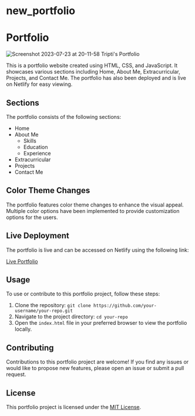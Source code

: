 # new_portfolio
# Portfolio
![Screenshot 2023-07-23 at 20-11-58 Tripti's Portfolio](https://github.com/tripti033/new_portfolio/assets/107789391/0dfb4055-74c7-4f9a-a73d-8fff1f912c87)


This is a portfolio website created using HTML, CSS, and JavaScript. It showcases various sections including Home, About Me, Extracurricular, Projects, and Contact Me. The portfolio has also been deployed and is live on Netlify for easy viewing.

## Sections

The portfolio consists of the following sections:

- Home
- About Me
  - Skills
  - Education
  - Experience
- Extracurricular
- Projects
- Contact Me

## Color Theme Changes

The portfolio features color theme changes to enhance the visual appeal. Multiple color options have been implemented to provide customization options for the users.

## Live Deployment

The portfolio is live and can be accessed on Netlify using the following link:

[Live Portfolio](https://portfolioisthe.netlify.app/)

## Usage

To use or contribute to this portfolio project, follow these steps:

1. Clone the repository: `git clone https://github.com/your-username/your-repo.git`
2. Navigate to the project directory: `cd your-repo`
3. Open the `index.html` file in your preferred browser to view the portfolio locally.

## Contributing

Contributions to this portfolio project are welcome! If you find any issues or would like to propose new features, please open an issue or submit a pull request.

## License

This portfolio project is licensed under the [MIT License](LICENSE).
